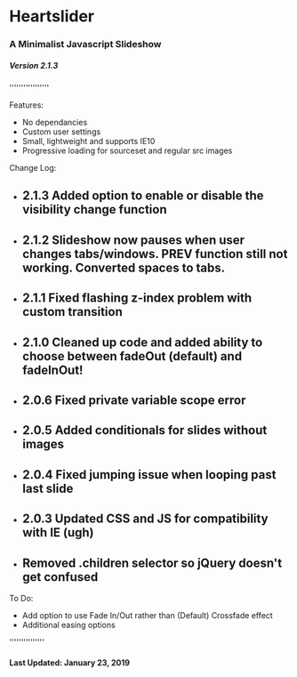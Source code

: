 # Heartslider

### A Minimalist Javascript Slideshow

##### Version 2.1.3

'''''''''''''''''

Features:

-   No dependancies
-   Custom user settings
-   Small, lightweight and supports IE10
-   Progressive loading for sourceset and regular src images

Change Log:

-   ## 2.1.3 Added option to enable or disable the visibility change function
-   ## 2.1.2 Slideshow now pauses when user changes tabs/windows. PREV function still not working. Converted spaces to tabs.
-   ## 2.1.1 Fixed flashing z-index problem with custom transition
-   ## 2.1.0 Cleaned up code and added ability to choose between fadeOut (default) and fadeInOut!
-   ## 2.0.6 Fixed private variable scope error
-   ## 2.0.5 Added conditionals for slides without images
-   ## 2.0.4 Fixed jumping issue when looping past last slide
-   ## 2.0.3 Updated CSS and JS for compatibility with IE (ugh)
-   ## Removed .children selector so jQuery doesn't get confused

To Do:

-   Add option to use Fade In/Out rather than (Default) Crossfade effect
-   Additional easing options

'''''''''''''''

#### Last Updated: January 23, 2019
